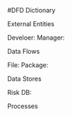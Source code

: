 #DFD Dictionary

External Entities 

Develoer: 
Manager:

Data Flows

File:
Package:

Data Stores

Risk DB:

Processes

